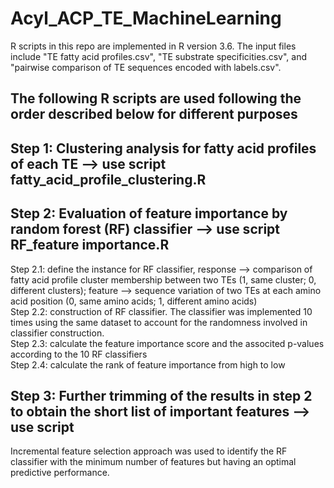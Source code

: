 # Acyl_ACP_TE_MachineLearning
R scripts in this repo are implemented in R version 3.6.
The input files include "TE fatty acid profiles.csv", "TE substrate specificities.csv", and "pairwise comparison of TE sequences encoded with labels.csv".

## The following R scripts are used following the order described below for different purposes
## Step 1: Clustering analysis for fatty acid profiles of each TE --> use script fatty_acid_profile_clustering.R
## Step 2: Evaluation of feature importance by random forest (RF) classifier --> use script RF_feature importance.R
Step 2.1: define the instance for RF classifier, response --> comparison of fatty acid profile cluster membership between two TEs (1, same cluster; 0, different clusters); feature --> sequence variation of two TEs at each amino acid position (0, same amino acids; 1, different amino acids)<br>
Step 2.2: construction of RF classifier. The classifier was implemented 10 times using the same dataset to account for the randomness involved in classifier construction.<br>
Step 2.3: calculate the feature importance score and the associted p-values according to the 10 RF classifiers<br>
Step 2.4: calculate the rank of feature importance from high to low <br>
## Step 3: Further trimming of the results in step 2 to obtain the short list of important features --> use script  
Incremental feature selection approach was used to identify the RF classifier with the minimum number of features but having an optimal predictive performance. 
